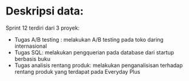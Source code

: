 # Deskripsi data:

Sprint 12 terdiri dari 3 proyek:
- Tugas A/B testing : melakukan A/B testing pada toko daring internasional
- Tugas SQL: melakukan pengquerian pada database dari startup berbasis buku
- Tugas analisis rentang produk: melakukan penganalisisan terhadap rentang produk yang terdapat pada Everyday Plus